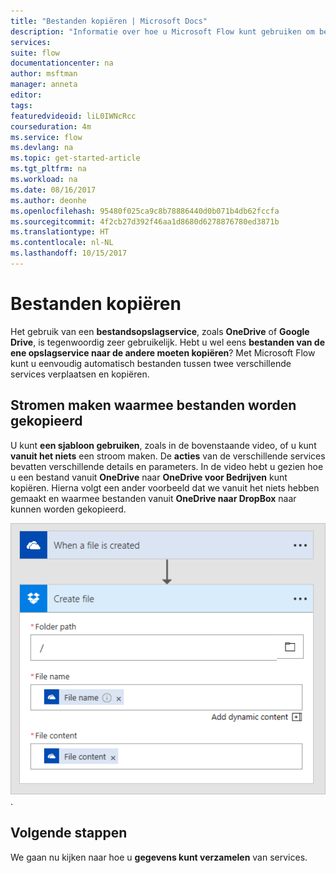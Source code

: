 ```yaml
---
title: "Bestanden kopiëren | Microsoft Docs"
description: "Informatie over hoe u Microsoft Flow kunt gebruiken om bestanden te kopiëren tussen services."
services: 
suite: flow
documentationcenter: na
author: msftman
manager: anneta
editor: 
tags: 
featuredvideoid: liL0IWNcRcc
courseduration: 4m
ms.service: flow
ms.devlang: na
ms.topic: get-started-article
ms.tgt_pltfrm: na
ms.workload: na
ms.date: 08/16/2017
ms.author: deonhe
ms.openlocfilehash: 95480f025ca9c8b78886440d0b071b4db62fccfa
ms.sourcegitcommit: 4f2cb27d392f46aa1d8680d6278876780ed3871b
ms.translationtype: HT
ms.contentlocale: nl-NL
ms.lasthandoff: 10/15/2017
---
```

# <a name="copy-files"></a>Bestanden kopiëren
Het gebruik van een **bestandsopslagservice**, zoals **OneDrive** of **Google Drive**, is tegenwoordig zeer gebruikelijk.  Hebt u wel eens **bestanden van de ene opslagservice naar de andere moeten kopiëren**?  Met Microsoft Flow kunt u eenvoudig automatisch bestanden tussen twee verschillende services verplaatsen en kopiëren.

## <a name="creating-flows-that-copy-files"></a>Stromen maken waarmee bestanden worden gekopieerd
U kunt **een sjabloon gebruiken**, zoals in de bovenstaande video, of u kunt **vanuit het niets** een stroom maken.  De **acties** van de verschillende services bevatten verschillende details en parameters.  In de video hebt u gezien hoe u een bestand vanuit **OneDrive** naar **OneDrive voor Bedrijven** kunt kopiëren.  Hierna volgt een ander voorbeeld dat we vanuit het niets hebben gemaakt en waarmee bestanden vanuit **OneDrive naar DropBox** naar kunnen worden gekopieerd.

![Van OneDrive naar DropBox](./media/learning-copy-files/onedrive-to-dropbox.png).

## <a name="next-steps"></a>Volgende stappen
We gaan nu kijken naar hoe u **gegevens kunt verzamelen** van services.

